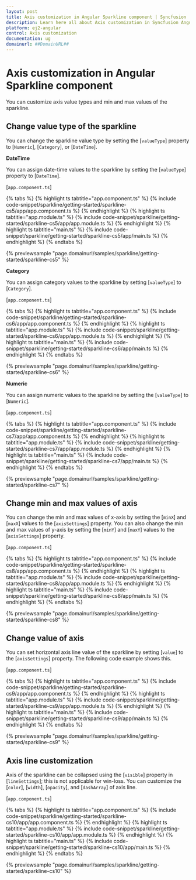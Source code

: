 ```yaml
---
layout: post
title: Axis customization in Angular Sparkline component | Syncfusion
description: Learn here all about Axis customization in Syncfusion Angular Sparkline component of Syncfusion Essential JS 2 and more.
platform: ej2-angular
control: Axis customization 
documentation: ug
domainurl: ##DomainURL##
---
```


# Axis customization in Angular Sparkline component

You can customize axis value types and min and max values of the sparkline.

## Change value type of the sparkline

You can change the sparkline value type by setting the [`valueType`] property to [`Numeric`], [`Category`], or [`DateTime`].
<!-- markdownlint-disable MD036 -->

**DateTime**

You can assign date-time values to the sparkline by setting the [`valueType`] property to [`DateTime`].

[`app.component.ts`]

{% tabs %}
{% highlight ts tabtitle="app.component.ts" %}
{% include code-snippet/sparkline/getting-started/sparkline-cs5/app/app.component.ts %}
{% endhighlight %}
{% highlight ts tabtitle="app.module.ts" %}
{% include code-snippet/sparkline/getting-started/sparkline-cs5/app/app.module.ts %}
{% endhighlight %}
{% highlight ts tabtitle="main.ts" %}
{% include code-snippet/sparkline/getting-started/sparkline-cs5/app/main.ts %}
{% endhighlight %}
{% endtabs %}
  
{% previewsample "page.domainurl/samples/sparkline/getting-started/sparkline-cs5" %}
<!-- markdownlint-disable MD036 -->

**Category**

You can assign category values to the sparkline by setting [`valueType`] to [`Category`].

[`app.component.ts`]

{% tabs %}
{% highlight ts tabtitle="app.component.ts" %}
{% include code-snippet/sparkline/getting-started/sparkline-cs6/app/app.component.ts %}
{% endhighlight %}
{% highlight ts tabtitle="app.module.ts" %}
{% include code-snippet/sparkline/getting-started/sparkline-cs6/app/app.module.ts %}
{% endhighlight %}
{% highlight ts tabtitle="main.ts" %}
{% include code-snippet/sparkline/getting-started/sparkline-cs6/app/main.ts %}
{% endhighlight %}
{% endtabs %}
  
{% previewsample "page.domainurl/samples/sparkline/getting-started/sparkline-cs6" %}

**Numeric**

You can assign numeric values to the sparkline by setting the [`valueType`] to [`Numeric`].

[`app.component.ts`]

{% tabs %}
{% highlight ts tabtitle="app.component.ts" %}
{% include code-snippet/sparkline/getting-started/sparkline-cs7/app/app.component.ts %}
{% endhighlight %}
{% highlight ts tabtitle="app.module.ts" %}
{% include code-snippet/sparkline/getting-started/sparkline-cs7/app/app.module.ts %}
{% endhighlight %}
{% highlight ts tabtitle="main.ts" %}
{% include code-snippet/sparkline/getting-started/sparkline-cs7/app/main.ts %}
{% endhighlight %}
{% endtabs %}
  
{% previewsample "page.domainurl/samples/sparkline/getting-started/sparkline-cs7" %}
<!-- markdownlint-disable MD036 -->

## Change min and max values of axis

You can change the min and max values of x-axis by setting the [`minX`] and [`maxX`] values to the [`axisSettings`] property. You can also change the min and max values of y-axis by setting the [`minY`] and [`maxY`] values to the [`axisSettings`] property.

[`app.component.ts`]

{% tabs %}
{% highlight ts tabtitle="app.component.ts" %}
{% include code-snippet/sparkline/getting-started/sparkline-cs8/app/app.component.ts %}
{% endhighlight %}
{% highlight ts tabtitle="app.module.ts" %}
{% include code-snippet/sparkline/getting-started/sparkline-cs8/app/app.module.ts %}
{% endhighlight %}
{% highlight ts tabtitle="main.ts" %}
{% include code-snippet/sparkline/getting-started/sparkline-cs8/app/main.ts %}
{% endhighlight %}
{% endtabs %}
  
{% previewsample "page.domainurl/samples/sparkline/getting-started/sparkline-cs8" %}

## Change value of axis

You can set horizontal axis line value of the sparkline by setting [`value`] to the [`axisSettings`] property. The following code example shows this.

[`app.component.ts`]

{% tabs %}
{% highlight ts tabtitle="app.component.ts" %}
{% include code-snippet/sparkline/getting-started/sparkline-cs9/app/app.component.ts %}
{% endhighlight %}
{% highlight ts tabtitle="app.module.ts" %}
{% include code-snippet/sparkline/getting-started/sparkline-cs9/app/app.module.ts %}
{% endhighlight %}
{% highlight ts tabtitle="main.ts" %}
{% include code-snippet/sparkline/getting-started/sparkline-cs9/app/main.ts %}
{% endhighlight %}
{% endtabs %}
  
{% previewsample "page.domainurl/samples/sparkline/getting-started/sparkline-cs9" %}

## Axis line customization

Axis of the sparkline can be collapsed using the [`visible`] property in [`lineSettings`]; this is not applicable for win-loss. You can customize the [`color`], [`width`], [`opacity`], and [`dashArray`] of axis line.

[`app.component.ts`]

{% tabs %}
{% highlight ts tabtitle="app.component.ts" %}
{% include code-snippet/sparkline/getting-started/sparkline-cs10/app/app.component.ts %}
{% endhighlight %}
{% highlight ts tabtitle="app.module.ts" %}
{% include code-snippet/sparkline/getting-started/sparkline-cs10/app/app.module.ts %}
{% endhighlight %}
{% highlight ts tabtitle="main.ts" %}
{% include code-snippet/sparkline/getting-started/sparkline-cs10/app/main.ts %}
{% endhighlight %}
{% endtabs %}
  
{% previewsample "page.domainurl/samples/sparkline/getting-started/sparkline-cs10" %}
